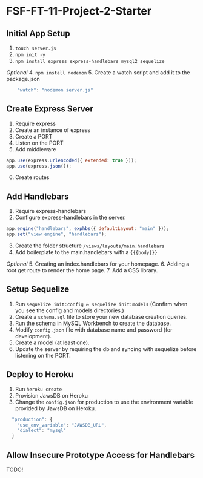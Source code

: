 # FSF-FT-11-Project-2-Starter

## Initial App Setup

1. `touch server.js`
2. `npm init -y`
3. `npm install express express-handlebars mysql2 sequelize`

_Optional_ 4. `npm install nodemon` 5. Create a watch script and add it to the package.json

```javascript
    "watch": "nodemon server.js"
```

## Create Express Server

1. Require express
2. Create an instance of express
3. Create a PORT
4. Listen on the PORT
5. Add middleware

```javascript
app.use(express.urlencoded({ extended: true }));
app.use(express.json());
```

6. Create routes

## Add Handlebars

1. Require express-handlebars
2. Configure express-handlebars in the server.

```javascript
app.engine("handlebars", exphbs({ defaultLayout: "main" }));
app.set("view engine", "handlebars");
```
3. Create the folder structure `/views/layouts/main.handlebars`
4. Add boilerplate to the main.handlebars with a `{{{body}}}`

_Optional_
5. Creating an index.handlebars for your homepage. 
6. Adding a root get route to render the home page.
7. Add a CSS library.


## Setup Sequelize
1. Run `sequelize init:config & sequelize init:models` (Confirm when you see the config and models directories.)
2. Create a `schema.sql` file to store your new database creation queries. 
3. Run the schema in MySQL Workbench to create the database. 
4. Modify `config.json` file with database name and password (for development).
5. Create a model (at least one).
6. Update the server by requiring the db and syncing with sequelize before listening on the PORT.

## Deploy to Heroku
1. Run `heroku create`
2. Provision JawsDB on Heroku
3. Change the `config.json` for production to use the environment variable provided by JawsDB on Heroku. 

``` javascript
  "production": {
    "use_env_variable": "JAWSDB_URL",
    "dialect": "mysql"
  }
```

## Allow Insecure Prototype Access for Handlebars
TODO!